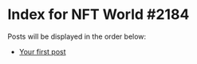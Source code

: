 # Index for NFT World #2184
Posts will be displayed in the order below:

- [Your first post](./001-first.md)


